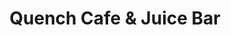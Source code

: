 ---
title: "Quench Cafe & Juice Bar"
url: /stroudsburg/quench-cafe-and-juice-bar/
shop: health food
---
